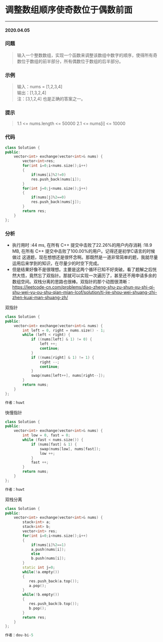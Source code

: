 #  调整数组顺序使奇数位于偶数前面
***
#### 2020.04.05

### 问题
>输入一个整数数组，实现一个函数来调整该数组中数字的顺序，使得所有奇数位于数组的前半部分，所有偶数位于数组的后半部分。

### 示例
>输入：nums = [1,2,3,4]           
输出：[1,3,2,4]                  
注：[3,1,2,4] 也是正确的答案之一。               

### 提示
>1.1 <= nums.length <= 50000
2.1 <= nums[i] <= 10000

### 代码
```c++
class Solution {
public:
    vector<int> exchange(vector<int>& nums) {
        vector<int>res;
        for(int i=0;i<nums.size();i++)
        {
            if(nums[i]%2!=0)
            res.push_back(nums[i]);
        }
        for(int j=0;j<nums.size();j++)
        {
            if(nums[j]%2==0)
            res.push_back(nums[j]);
        }
        return res;
    }
};
```

### 分析
 - 执行用时 :44 ms, 在所有 C++ 提交中击败了22.26%的用户内存消耗 :18.9 MB, 在所有 C++ 提交中击败了100.00%的用户。记得还是初学C语言的时候做过
   这道题，现在想想还是很怀念啊。那既然是一道非常简单的题，我就尽量运用后来学到的知识，在尽量少的时空下完成。
 - 但是结果好像不是很理想。主要是这两个循环已知不好突破。看了题解之后恍然大悟，竟然忘了双指针。那就可以实现一次遍历了，甚至还不用申请多余的
   数组空间。双栈分离的思路也很棒。双指针的那个动图很清晰：
   https://leetcode-cn.com/problems/diao-zheng-shu-zu-shun-xu-shi-qi-shu-wei-yu-ou-shu-qian-mian-lcof/solution/ti-jie-shou-wei-shuang-zhi-zhen-kuai-man-shuang-zh/



双指针
```c++
class Solution {
public:
    vector<int> exchange(vector<int>& nums) {
        int left = 0, right = nums.size() - 1;
        while (left < right) {
            if ((nums[left] & 1) != 0) {
                left ++;
                continue;
            }
            if ((nums[right] & 1) != 1) {
                right --;
                continue;
            }
            swap(nums[left++], nums[right--]);
        }
        return nums;
    }
};

作者：huwt
```

快慢指针
```c++
class Solution {
public:
    vector<int> exchange(vector<int>& nums) {
        int low = 0, fast = 0;
        while (fast < nums.size()) {
            if (nums[fast] & 1) {
                swap(nums[low], nums[fast]);
                low ++;
            }
            fast ++;
        }
        return nums;
    }
};

作者：huwt
```

双栈分离
```c++
class Solution {
public:
    vector<int> exchange(vector<int>& nums) {
        stack<int> a;
        stack<int> b;
        vector<int> res;
        for(int i=0;i<nums.size();i++)
        {
            if(nums[i]%2==1)
            a.push(nums[i]);
            else
            b.push(nums[i]);
        }
        static int j=0;
        while(!a.empty())
        {
           res.push_back(a.top());
           a.pop();
        }
        while(!b.empty())
        {
           res.push_back(b.top());
           b.pop();
        }
        return res;
    }
};

作者：dou-bi-5
